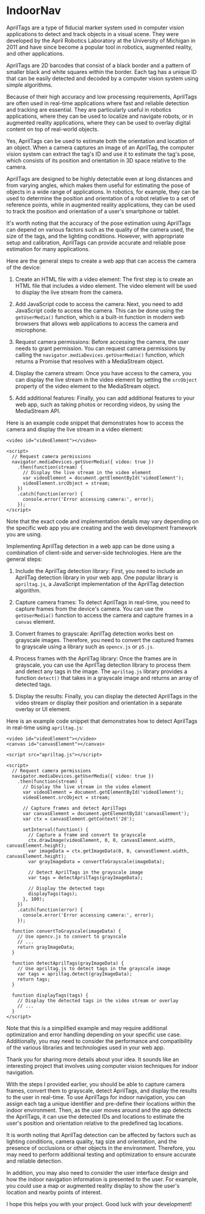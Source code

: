 # IndoorNav
AprilTags are a type of fiducial marker system used in computer vision applications to detect and track objects in a visual scene. They were developed by the April Robotics Laboratory at the University of Michigan in 2011 and have since become a popular tool in robotics, augmented reality, and other applications.

AprilTags are 2D barcodes that consist of a black border and a pattern of smaller black and white squares within the border. Each tag has a unique ID that can be easily detected and decoded by a computer vision system using simple algorithms.

Because of their high accuracy and low processing requirements, AprilTags are often used in real-time applications where fast and reliable detection and tracking are essential. They are particularly useful in robotics applications, where they can be used to localize and navigate robots, or in augmented reality applications, where they can be used to overlay digital content on top of real-world objects.





Yes, AprilTags can be used to estimate both the orientation and location of an object. When a camera captures an image of an AprilTag, the computer vision system can extract the tag's ID and use it to estimate the tag's pose, which consists of its position and orientation in 3D space relative to the camera. 

AprilTags are designed to be highly detectable even at long distances and from varying angles, which makes them useful for estimating the pose of objects in a wide range of applications. In robotics, for example, they can be used to determine the position and orientation of a robot relative to a set of reference points, while in augmented reality applications, they can be used to track the position and orientation of a user's smartphone or tablet.

It's worth noting that the accuracy of the pose estimation using AprilTags can depend on various factors such as the quality of the camera used, the size of the tags, and the lighting conditions. However, with appropriate setup and calibration, AprilTags can provide accurate and reliable pose estimation for many applications.





Here are the general steps to create a web app that can access the camera of the device:

1. Create an HTML file with a video element: The first step is to create an HTML file that includes a video element. The video element will be used to display the live stream from the camera.

2. Add JavaScript code to access the camera: Next, you need to add JavaScript code to access the camera. This can be done using the `getUserMedia()` function, which is a built-in function in modern web browsers that allows web applications to access the camera and microphone.

3. Request camera permissions: Before accessing the camera, the user needs to grant permission. You can request camera permissions by calling the `navigator.mediaDevices.getUserMedia()` function, which returns a Promise that resolves with a MediaStream object.

4. Display the camera stream: Once you have access to the camera, you can display the live stream in the video element by setting the `srcObject` property of the video element to the MediaStream object.

5. Add additional features: Finally, you can add additional features to your web app, such as taking photos or recording videos, by using the MediaStream API.

Here is an example code snippet that demonstrates how to access the camera and display the live stream in a video element:

```
<video id="videoElement"></video>

<script>
  // Request camera permissions
  navigator.mediaDevices.getUserMedia({ video: true })
    .then(function(stream) {
      // Display the live stream in the video element
      var videoElement = document.getElementById('videoElement');
      videoElement.srcObject = stream;
    })
    .catch(function(error) {
      console.error('Error accessing camera:', error);
    });
</script>
```

Note that the exact code and implementation details may vary depending on the specific web app you are creating and the web development framework you are using.








Implementing AprilTag detection in a web app can be done using a combination of client-side and server-side technologies. Here are the general steps:

1. Include the AprilTag detection library: First, you need to include an AprilTag detection library in your web app. One popular library is `apriltag.js`, a JavaScript implementation of the AprilTag detection algorithm.

2. Capture camera frames: To detect AprilTags in real-time, you need to capture frames from the device's camera. You can use the `getUserMedia()` function to access the camera and capture frames in a `canvas` element.

3. Convert frames to grayscale: AprilTag detection works best on grayscale images. Therefore, you need to convert the captured frames to grayscale using a library such as `opencv.js` or `p5.js`.

4. Process frames with the AprilTag library: Once the frames are in grayscale, you can use the AprilTag detection library to process them and detect any tags in the image. The `apriltag.js` library provides a function `detect()` that takes in a grayscale image and returns an array of detected tags.

5. Display the results: Finally, you can display the detected AprilTags in the video stream or display their position and orientation in a separate overlay or UI element.

Here is an example code snippet that demonstrates how to detect AprilTags in real-time using `apriltag.js`:

```
<video id="videoElement"></video>
<canvas id="canvasElement"></canvas>

<script src="apriltag.js"></script>

<script>
  // Request camera permissions
  navigator.mediaDevices.getUserMedia({ video: true })
    .then(function(stream) {
      // Display the live stream in the video element
      var videoElement = document.getElementById('videoElement');
      videoElement.srcObject = stream;
      
      // Capture frames and detect AprilTags
      var canvasElement = document.getElementById('canvasElement');
      var ctx = canvasElement.getContext('2d');
      
      setInterval(function() {
        // Capture a frame and convert to grayscale
        ctx.drawImage(videoElement, 0, 0, canvasElement.width, canvasElement.height);
        var imageData = ctx.getImageData(0, 0, canvasElement.width, canvasElement.height);
        var grayImageData = convertToGrayscale(imageData);
        
        // Detect AprilTags in the grayscale image
        var tags = detectAprilTags(grayImageData);
        
        // Display the detected tags
        displayTags(tags);
      }, 100);
    })
    .catch(function(error) {
      console.error('Error accessing camera:', error);
    });
    
  function convertToGrayscale(imageData) {
    // Use opencv.js to convert to grayscale
    // ...
    return grayImageData;
  }
  
  function detectAprilTags(grayImageData) {
    // Use apriltag.js to detect tags in the grayscale image
    var tags = apriltag.detect(grayImageData);
    return tags;
  }
  
  function displayTags(tags) {
    // Display the detected tags in the video stream or overlay
    // ...
  }
</script>
```

Note that this is a simplified example and may require additional optimization and error handling depending on your specific use case. Additionally, you may need to consider the performance and compatibility of the various libraries and technologies used in your web app.


Thank you for sharing more details about your idea. It sounds like an interesting project that involves using computer vision techniques for indoor navigation.

With the steps I provided earlier, you should be able to capture camera frames, convert them to grayscale, detect AprilTags, and display the results to the user in real-time. To use AprilTags for indoor navigation, you can assign each tag a unique identifier and pre-define their locations within the indoor environment. Then, as the user moves around and the app detects the AprilTags, it can use the detected IDs and locations to estimate the user's position and orientation relative to the predefined tag locations.

It is worth noting that AprilTag detection can be affected by factors such as lighting conditions, camera quality, tag size and orientation, and the presence of occlusions or other objects in the environment. Therefore, you may need to perform additional testing and optimization to ensure accurate and reliable detection.

In addition, you may also need to consider the user interface design and how the indoor navigation information is presented to the user. For example, you could use a map or augmented reality display to show the user's location and nearby points of interest.

I hope this helps you with your project. Good luck with your development!









